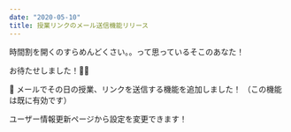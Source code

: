 ```yaml
---
date: "2020-05-10"
title: 授業リンクのメール送信機能リリース
---
```


時間割を開くのすらめんどくさい。。って思っているそこのあなた！

お待たせしました！💪💪

📩 メールでその日の授業、リンクを送信する機能を追加しました！ （この機能は既に有効です）

ユーザー情報更新ページから設定を変更できます！
